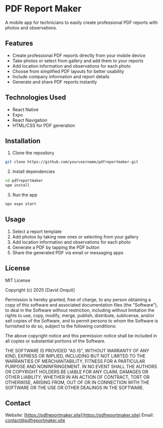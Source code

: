 # PDF Report Maker

A mobile app for technicians to easily create professional PDF reports with photos and observations.

## Features

- Create professional PDF reports directly from your mobile device
- Take photos or select from gallery and add them to your reports
- Add location information and observations for each photo
- Choose from simplified PDF layouts for better usability
- Include company information and report details
- Generate and share PDF reports instantly

## Technologies Used

- React Native
- Expo
- React Navigation
- HTML/CSS for PDF generation

## Installation

1. Clone the repository
```bash
git clone https://github.com/yourusername/pdfreportmaker.git
```

2. Install dependencies
```bash
cd pdfreportmaker
npm install
```

3. Run the app
```bash
npx expo start
```

## Usage

1. Select a report template
2. Add photos by taking new ones or selecting from your gallery
3. Add location information and observations for each photo
4. Generate a PDF by tapping the PDF button
5. Share the generated PDF via email or messaging apps

## License

MIT License

Copyright (c) 2025 [David Onquit]

Permission is hereby granted, free of charge, to any person obtaining a copy of this software and associated documentation files (the "Software"), to deal in the Software without restriction, including without limitation the rights to use, copy, modify, merge, publish, distribute, sublicense, and/or sell copies of the Software, and to permit persons to whom the Software is furnished to do so, subject to the following conditions:

The above copyright notice and this permission notice shall be included in all copies or substantial portions of the Software.

THE SOFTWARE IS PROVIDED "AS IS", WITHOUT WARRANTY OF ANY KIND, EXPRESS OR IMPLIED, INCLUDING BUT NOT LIMITED TO THE WARRANTIES OF MERCHANTABILITY, FITNESS FOR A PARTICULAR PURPOSE AND NONINFRINGEMENT. IN NO EVENT SHALL THE AUTHORS OR COPYRIGHT HOLDERS BE LIABLE FOR ANY CLAIM, DAMAGES OR OTHER LIABILITY, WHETHER IN AN ACTION OF CONTRACT, TORT OR OTHERWISE, ARISING FROM, OUT OF OR IN CONNECTION WITH THE SOFTWARE OR THE USE OR OTHER DEALINGS IN THE SOFTWARE.

## Contact

Website: [https://pdfreportmaker.site](https://pdfreportmaker.site)
Email: [contact@pdfreportmaker.site](mailto:contact@pdfreportmaker.site)

